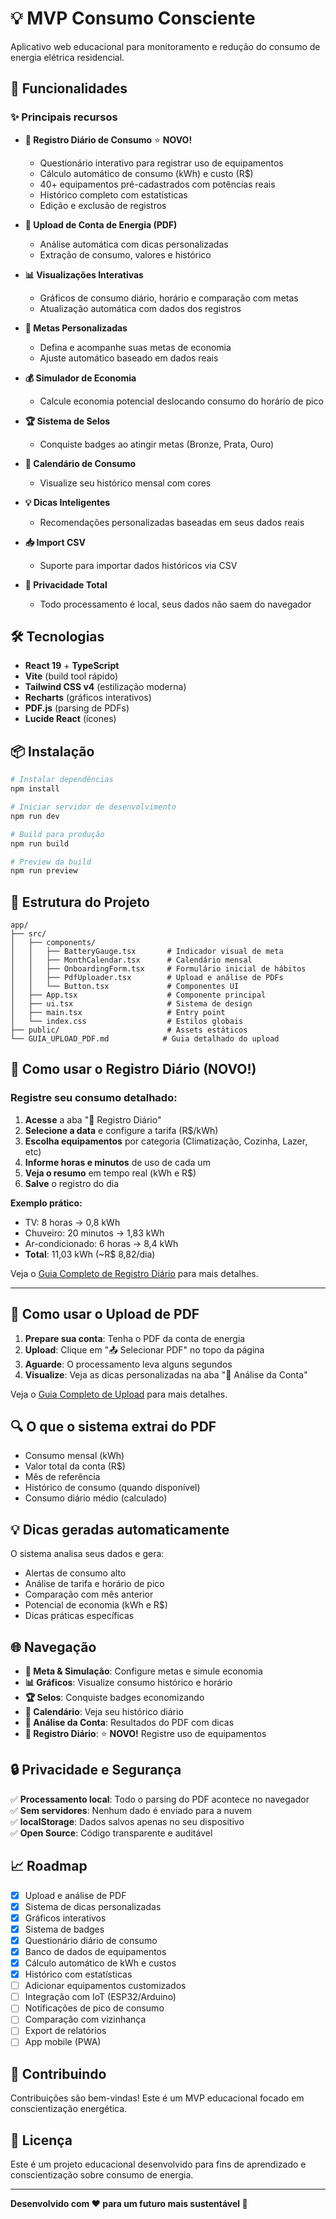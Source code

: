 # 💡 MVP Consumo Consciente

Aplicativo web educacional para monitoramento e redução do consumo de energia elétrica residencial.

## 🚀 Funcionalidades

### ✨ Principais recursos

- **📝 Registro Diário de Consumo** ⭐ **NOVO!**
  - Questionário interativo para registrar uso de equipamentos
  - Cálculo automático de consumo (kWh) e custo (R$)
  - 40+ equipamentos pré-cadastrados com potências reais
  - Histórico completo com estatísticas
  - Edição e exclusão de registros

- **📄 Upload de Conta de Energia (PDF)**
  - Análise automática com dicas personalizadas
  - Extração de consumo, valores e histórico

- **📊 Visualizações Interativas**
  - Gráficos de consumo diário, horário e comparação com metas
  - Atualização automática com dados dos registros

- **🎯 Metas Personalizadas**
  - Defina e acompanhe suas metas de economia
  - Ajuste automático baseado em dados reais

- **💰 Simulador de Economia**
  - Calcule economia potencial deslocando consumo do horário de pico

- **🏆 Sistema de Selos**
  - Conquiste badges ao atingir metas (Bronze, Prata, Ouro)

- **📅 Calendário de Consumo**
  - Visualize seu histórico mensal com cores

- **💡 Dicas Inteligentes**
  - Recomendações personalizadas baseadas em seus dados reais

- **📥 Import CSV**
  - Suporte para importar dados históricos via CSV

- **🔐 Privacidade Total**
  - Todo processamento é local, seus dados não saem do navegador

## 🛠️ Tecnologias

- **React 19** + **TypeScript**
- **Vite** (build tool rápido)
- **Tailwind CSS v4** (estilização moderna)
- **Recharts** (gráficos interativos)
- **PDF.js** (parsing de PDFs)
- **Lucide React** (ícones)

## 📦 Instalação

```bash
# Instalar dependências
npm install

# Iniciar servidor de desenvolvimento
npm run dev

# Build para produção
npm run build

# Preview da build
npm run preview
```

## 🎨 Estrutura do Projeto

```
app/
├── src/
│   ├── components/
│   │   ├── BatteryGauge.tsx       # Indicador visual de meta
│   │   ├── MonthCalendar.tsx      # Calendário mensal
│   │   ├── OnboardingForm.tsx     # Formulário inicial de hábitos
│   │   ├── PdfUploader.tsx        # Upload e análise de PDFs
│   │   └── Button.tsx             # Componentes UI
│   ├── App.tsx                    # Componente principal
│   ├── ui.tsx                     # Sistema de design
│   ├── main.tsx                   # Entry point
│   └── index.css                  # Estilos globais
├── public/                        # Assets estáticos
└── GUIA_UPLOAD_PDF.md            # Guia detalhado do upload
```

## 📝 Como usar o Registro Diário (NOVO!)

### Registre seu consumo detalhado:

1. **Acesse** a aba "📝 Registro Diário"
2. **Selecione a data** e configure a tarifa (R$/kWh)
3. **Escolha equipamentos** por categoria (Climatização, Cozinha, Lazer, etc)
4. **Informe horas e minutos** de uso de cada um
5. **Veja o resumo** em tempo real (kWh e R$)
6. **Salve** o registro do dia

**Exemplo prático:**
- TV: 8 horas → 0,8 kWh
- Chuveiro: 20 minutos → 1,83 kWh
- Ar-condicionado: 6 horas → 8,4 kWh
- **Total**: 11,03 kWh (~R$ 8,82/dia)

Veja o [Guia Completo de Registro Diário](./GUIA_REGISTRO_DIARIO.md) para mais detalhes.

---

## 📄 Como usar o Upload de PDF

1. **Prepare sua conta**: Tenha o PDF da conta de energia
2. **Upload**: Clique em "📤 Selecionar PDF" no topo da página
3. **Aguarde**: O processamento leva alguns segundos
4. **Visualize**: Veja as dicas personalizadas na aba "📄 Análise da Conta"

Veja o [Guia Completo de Upload](./GUIA_UPLOAD_PDF.md) para mais detalhes.

## 🔍 O que o sistema extrai do PDF

- Consumo mensal (kWh)
- Valor total da conta (R$)
- Mês de referência
- Histórico de consumo (quando disponível)
- Consumo diário médio (calculado)

## 💡 Dicas geradas automaticamente

O sistema analisa seus dados e gera:
- Alertas de consumo alto
- Análise de tarifa e horário de pico
- Comparação com mês anterior
- Potencial de economia (kWh e R$)
- Dicas práticas específicas

## 🌐 Navegação

- **🎯 Meta & Simulação**: Configure metas e simule economia
- **📊 Gráficos**: Visualize consumo histórico e horário
- **🏆 Selos**: Conquiste badges economizando
- **📅 Calendário**: Veja seu histórico diário
- **📄 Análise da Conta**: Resultados do PDF com dicas
- **📝 Registro Diário**: ⭐ **NOVO!** Registre uso de equipamentos

## 🔒 Privacidade e Segurança

✅ **Processamento local**: Todo o parsing do PDF acontece no navegador  
✅ **Sem servidores**: Nenhum dado é enviado para a nuvem  
✅ **localStorage**: Dados salvos apenas no seu dispositivo  
✅ **Open Source**: Código transparente e auditável  

## 📈 Roadmap

- [x] Upload e análise de PDF
- [x] Sistema de dicas personalizadas
- [x] Gráficos interativos
- [x] Sistema de badges
- [x] Questionário diário de consumo
- [x] Banco de dados de equipamentos
- [x] Cálculo automático de kWh e custos
- [x] Histórico com estatísticas
- [ ] Adicionar equipamentos customizados
- [ ] Integração com IoT (ESP32/Arduino)
- [ ] Notificações de pico de consumo
- [ ] Comparação com vizinhança
- [ ] Export de relatórios
- [ ] App mobile (PWA)

## 🤝 Contribuindo

Contribuições são bem-vindas! Este é um MVP educacional focado em conscientização energética.

## 📝 Licença

Este é um projeto educacional desenvolvido para fins de aprendizado e conscientização sobre consumo de energia.

---

**Desenvolvido com ❤️ para um futuro mais sustentável 🌱**
